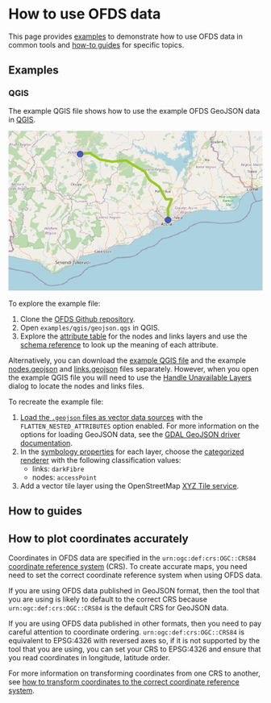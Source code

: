 # How to use OFDS data

This page provides [examples](#examples) to demonstrate how to use OFDS data in common tools and [how-to guides](#how-to-guides) for specific topics.

## Examples

### QGIS

The example QGIS file shows how to use the example OFDS GeoJSON data in [QGIS](https://qgis.org/).

![The example network in QGIS](../../_assets/qgis_example.png)

To explore the example file:

1. Clone the [OFDS Github repository](https://github.com/Open-Telecoms-Data/open-fibre-data-standard).
2. Open `examples/qgis/geojson.qgs` in QGIS.
3. Explore the [attribute table](https://docs.qgis.org/3.22/en/docs/user_manual/working_with_vector/attribute_table.html) for the nodes and links layers and use the [schema reference](../reference/schema.md) to look up the meaning of each attribute.

Alternatively, you can download the [example QGIS file](../../examples/qgis/geojson.qgs) and the example [nodes.geojson](../../examples/geojson/nodes.geojson) and [links.geojson](../../examples/geojson/links.geojson) files separately. However, when you open the example QGIS file you will need to use the [Handle Unavailable Layers](https://docs.qgis.org/3.22/en/docs/user_manual/introduction/project_files.html#handling-broken-file-paths) dialog to locate the nodes and links files.

To recreate the example file:

1. [Load the `.geojson` files as vector data sources](https://docs.qgis.org/3.22/en/docs/user_manual/managing_data_source/opening_data.html#loading-a-layer-from-a-file) with the `FLATTEN_NESTED_ATTRIBUTES` option enabled. For more information on the options for loading GeoJSON data, see the [GDAL GeoJSON driver documentation](https://gdal.org/drivers/vector/geojson.html).
1. In the [symbology properties](https://docs.qgis.org/3.22/en/docs/user_manual/working_with_vector/vector_properties.html#symbology-properties) for each layer, choose the [categorized renderer](https://docs.qgis.org/3.22/en/docs/user_manual/working_with_vector/vector_properties.html#categorized-renderer) with the following classification values:
   * links: `darkFibre`
   * nodes: `accessPoint`
1. Add a vector tile layer using the OpenStreetMap [XYZ Tile service](https://docs.qgis.org/3.22/en/docs/user_manual/managing_data_source/opening_data.html#using-xyz-tile-services).

## How to guides

## How to plot coordinates accurately

Coordinates in OFDS data are specified in the `urn:ogc:def:crs:OGC::CRS84` [coordinate reference system](../reference/schema.md#coordinatereferencesystem) (CRS). To create accurate maps, you need need to set the correct coordinate reference system when using OFDS data. 

If you are using OFDS data published in GeoJSON format, then the tool that you are using is likely to default to the correct CRS because `urn:ogc:def:crs:OGC::CRS84` is the default CRS for GeoJSON data.

If you are using OFDS data published in other formats, then you need to pay careful attention to coordinate ordering. `urn:ogc:def:crs:OGC::CRS84` is equivalent to EPSG:4326 with reversed axes so, if it is not supported by the tool that you are using, you can set your CRS to EPSG:4326 and ensure that you read coordinates in longitude, latitude order.

For more information on transforming coordinates from one CRS to another, see [how to transform coordinates to the correct coordinate reference system](publication.md#how-to-transform-coordinates-to-the-correct-coordinate-reference-system).
